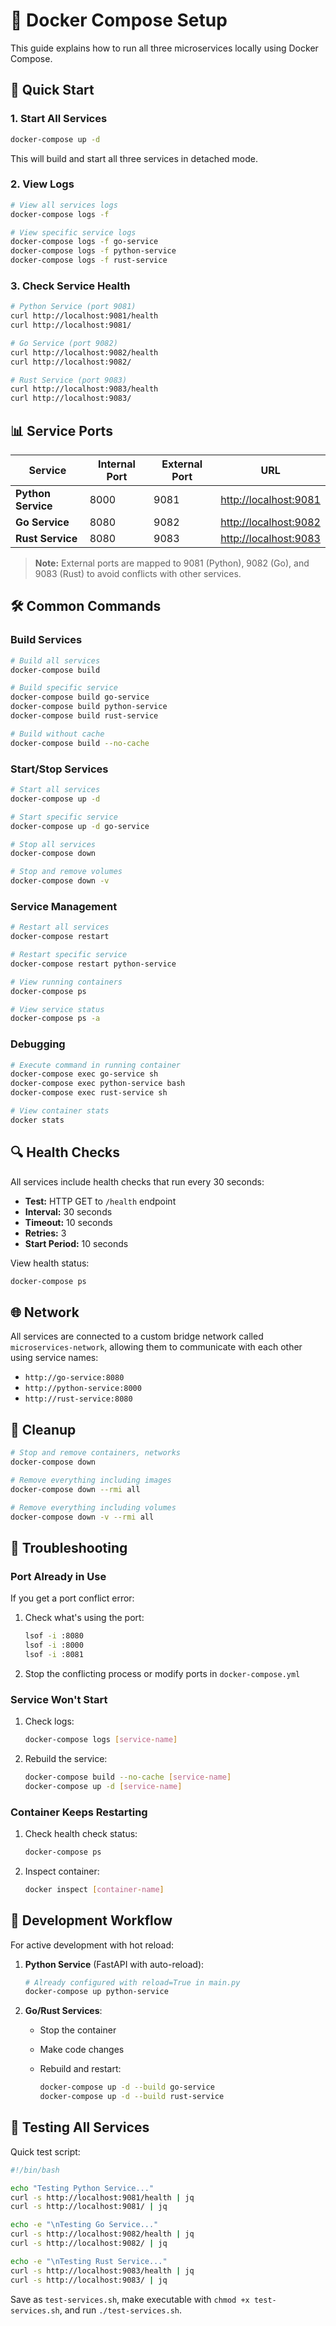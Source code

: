# 🐳 Docker Compose Setup

This guide explains how to run all three microservices locally using Docker Compose.

## 🚀 Quick Start

### 1. Start All Services

```bash
docker-compose up -d
```

This will build and start all three services in detached mode.

### 2. View Logs

```bash
# View all services logs
docker-compose logs -f

# View specific service logs
docker-compose logs -f go-service
docker-compose logs -f python-service
docker-compose logs -f rust-service
```

### 3. Check Service Health

```bash
# Python Service (port 9081)
curl http://localhost:9081/health
curl http://localhost:9081/

# Go Service (port 9082)
curl http://localhost:9082/health
curl http://localhost:9082/

# Rust Service (port 9083)
curl http://localhost:9083/health
curl http://localhost:9083/
```

## 📊 Service Ports

| Service | Internal Port | External Port | URL |
|---------|---------------|---------------|-----|
| **Python Service** | 8000 | 9081 | <http://localhost:9081> |
| **Go Service** | 8080 | 9082 | <http://localhost:9082> |
| **Rust Service** | 8080 | 9083 | <http://localhost:9083> |

> **Note:** External ports are mapped to 9081 (Python), 9082 (Go), and 9083 (Rust) to avoid conflicts with other services.

## 🛠️ Common Commands

### Build Services

```bash
# Build all services
docker-compose build

# Build specific service
docker-compose build go-service
docker-compose build python-service
docker-compose build rust-service

# Build without cache
docker-compose build --no-cache
```

### Start/Stop Services

```bash
# Start all services
docker-compose up -d

# Start specific service
docker-compose up -d go-service

# Stop all services
docker-compose down

# Stop and remove volumes
docker-compose down -v
```

### Service Management

```bash
# Restart all services
docker-compose restart

# Restart specific service
docker-compose restart python-service

# View running containers
docker-compose ps

# View service status
docker-compose ps -a
```

### Debugging

```bash
# Execute command in running container
docker-compose exec go-service sh
docker-compose exec python-service bash
docker-compose exec rust-service sh

# View container stats
docker stats
```

## 🔍 Health Checks

All services include health checks that run every 30 seconds:

- **Test:** HTTP GET to `/health` endpoint
- **Interval:** 30 seconds
- **Timeout:** 10 seconds
- **Retries:** 3
- **Start Period:** 10 seconds

View health status:

```bash
docker-compose ps
```

## 🌐 Network

All services are connected to a custom bridge network called `microservices-network`, allowing them to communicate with each other using service names:

- `http://go-service:8080`
- `http://python-service:8000`
- `http://rust-service:8080`

## 🧹 Cleanup

```bash
# Stop and remove containers, networks
docker-compose down

# Remove everything including images
docker-compose down --rmi all

# Remove everything including volumes
docker-compose down -v --rmi all
```

## 🔧 Troubleshooting

### Port Already in Use

If you get a port conflict error:

1. Check what's using the port:

   ```bash
   lsof -i :8080
   lsof -i :8000
   lsof -i :8081
   ```

2. Stop the conflicting process or modify ports in `docker-compose.yml`

### Service Won't Start

1. Check logs:

   ```bash
   docker-compose logs [service-name]
   ```

2. Rebuild the service:

   ```bash
   docker-compose build --no-cache [service-name]
   docker-compose up -d [service-name]
   ```

### Container Keeps Restarting

1. Check health check status:

   ```bash
   docker-compose ps
   ```

2. Inspect container:

   ```bash
   docker inspect [container-name]
   ```

## 📝 Development Workflow

For active development with hot reload:

1. **Python Service** (FastAPI with auto-reload):

   ```bash
   # Already configured with reload=True in main.py
   docker-compose up python-service
   ```

2. **Go/Rust Services**:
   - Stop the container
   - Make code changes
   - Rebuild and restart:

     ```bash
     docker-compose up -d --build go-service
     docker-compose up -d --build rust-service
     ```

## 🎯 Testing All Services

Quick test script:

```bash
#!/bin/bash

echo "Testing Python Service..."
curl -s http://localhost:9081/health | jq
curl -s http://localhost:9081/ | jq

echo -e "\nTesting Go Service..."
curl -s http://localhost:9082/health | jq
curl -s http://localhost:9082/ | jq

echo -e "\nTesting Rust Service..."
curl -s http://localhost:9083/health | jq
curl -s http://localhost:9083/ | jq
```

Save as `test-services.sh`, make executable with `chmod +x test-services.sh`, and run `./test-services.sh`.
